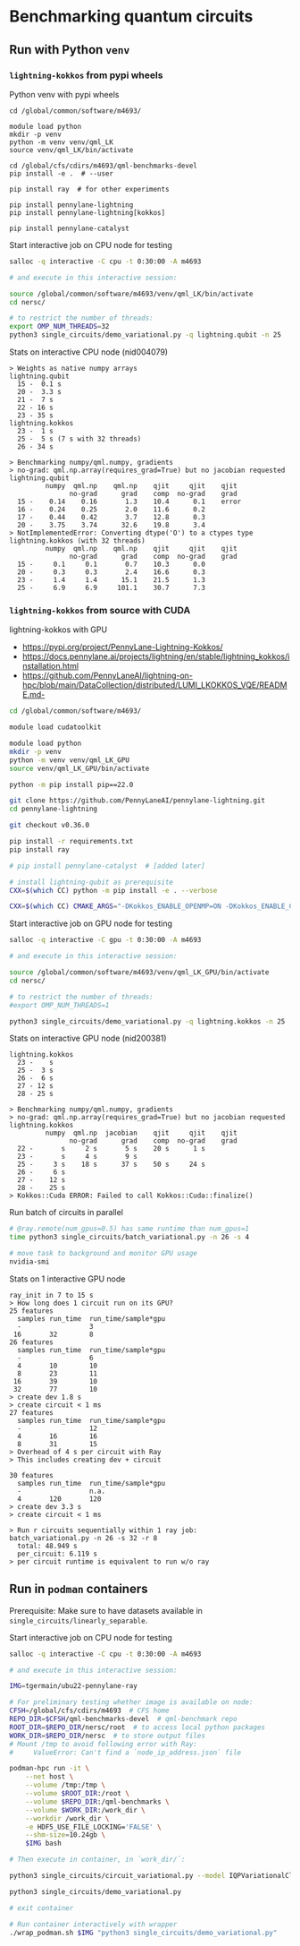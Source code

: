 
# Benchmarking quantum circuits


## Run with Python `venv`

### `lightning-kokkos` from pypi wheels

Python venv with pypi wheels
```
cd /global/common/software/m4693/

module load python
mkdir -p venv
python -m venv venv/qml_LK
source venv/qml_LK/bin/activate

cd /global/cfs/cdirs/m4693/qml-benchmarks-devel
pip install -e .  # --user

pip install ray  # for other experiments

pip install pennylane-lightning
pip install pennylane-lightning[kokkos]

pip install pennylane-catalyst
```

Start interactive job on CPU node for testing
``` bash
salloc -q interactive -C cpu -t 0:30:00 -A m4693

# and execute in this interactive session:

source /global/common/software/m4693/venv/qml_LK/bin/activate
cd nersc/

# to restrict the number of threads:
export OMP_NUM_THREADS=32
python3 single_circuits/demo_variational.py -q lightning.qubit -n 25
```

Stats on interactive CPU node (nid004079)
```
> Weights as native numpy arrays
lightning.qubit
  15 -  0.1 s
  20 -  3.3 s
  21 -  7 s
  22 - 16 s
  23 - 35 s
lightning.kokkos
  23 -  1 s
  25 -  5 s (7 s with 32 threads)
  26 - 34 s

> Benchmarking numpy/qml.numpy, gradients
> no-grad: qml.np.array(requires_grad=True) but no jacobian requested
lightning.qubit
         numpy  qml.np    qml.np    qjit     qjit    qjit
               no-grad      grad    comp  no-grad    grad
  15 -    0.14    0.16       1.3    10.4      0.1    error
  16 -    0.24    0.25       2.0    11.6      0.2 
  17 -    0.44    0.42       3.7    12.8      0.3 
  20 -    3.75    3.74      32.6    19.8      3.4 
> NotImplementedError: Converting dtype('O') to a ctypes type
lightning.kokkos (with 32 threads)
         numpy  qml.np    qml.np    qjit     qjit    qjit
               no-grad      grad    comp  no-grad    grad
  15 -     0.1     0.1       0.7    10.3      0.0        
  20 -     0.3     0.3       2.4    16.6      0.3        
  23 -     1.4     1.4      15.1    21.5      1.3        
  25 -     6.9     6.9     101.1    30.7      7.3        
```

### `lightning-kokkos` from source with CUDA

lightning-kokkos with GPU
- https://pypi.org/project/PennyLane-Lightning-Kokkos/
- https://docs.pennylane.ai/projects/lightning/en/stable/lightning_kokkos/installation.html
- https://github.com/PennyLaneAI/lightning-on-hpc/blob/main/DataCollection/distributed/LUMI_LKOKKOS_VQE/README.md- 

``` bash
cd /global/common/software/m4693/

module load cudatoolkit

module load python
mkdir -p venv
python -m venv venv/qml_LK_GPU
source venv/qml_LK_GPU/bin/activate

python -m pip install pip==22.0

git clone https://github.com/PennyLaneAI/pennylane-lightning.git
cd pennylane-lightning

git checkout v0.36.0

pip install -r requirements.txt
pip install ray

# pip install pennylane-catalyst  # [added later]

# install lightning-qubit as prerequisite
CXX=$(which CC) python -m pip install -e . --verbose

CXX=$(which CC) CMAKE_ARGS="-DKokkos_ENABLE_OPENMP=ON -DKokkos_ENABLE_CUDA=ON -DKokkos_ARCH_AMPERE80:BOOL=ON -DCMAKE_CXX_COMPILER=$(which CC)" PL_BACKEND="lightning_kokkos" python -m pip install . --verbose
```

Start interactive job on GPU node for testing
``` bash
salloc -q interactive -C gpu -t 0:30:00 -A m4693

# and execute in this interactive session:

source /global/common/software/m4693/venv/qml_LK_GPU/bin/activate
cd nersc/

# to restrict the number of threads:
#export OMP_NUM_THREADS=1

python3 single_circuits/demo_variational.py -q lightning.kokkos -n 25
```

Stats on interactive GPU node (nid200381)
```
lightning.kokkos
  23 -    s
  25 -  3 s
  26 -  6 s
  27 - 12 s
  28 - 25 s

> Benchmarking numpy/qml.numpy, gradients
> no-grad: qml.np.array(requires_grad=True) but no jacobian requested
lightning.kokkos
         numpy  qml.np  jacobian    qjit     qjit    qjit
               no-grad      grad    comp  no-grad    grad
  22 -       s     2 s       5 s    20 s      1 s
  23 -       s     4 s       9 s
  25 -     3 s    18 s      37 s    50 s     24 s
  26 -     6 s
  27 -    12 s
  28 -    25 s
> Kokkos::Cuda ERROR: Failed to call Kokkos::Cuda::finalize()
```

Run batch of circuits in parallel
``` bash
# @ray.remote(num_gpus=0.5) has same runtime than num_gpus=1
time python3 single_circuits/batch_variational.py -n 26 -s 4

# move task to background and monitor GPU usage
nvidia-smi
```

Stats on 1 interactive GPU node
```
ray_init in 7 to 15 s
> How long does 1 circuit run on its GPU?
25 features
  samples run_time  run_time/sample*gpu
  -                 3
 16       32        8
26 features
  samples run_time  run_time/sample*gpu
  -                 6
  4       10        10
  8       23        11
 16       39        10
 32       77        10
> create dev 1.8 s
> create circuit < 1 ms
27 features
  samples run_time  run_time/sample*gpu
  -                 12
  4       16        16
  8       31        15
> Overhead of 4 s per circuit with Ray
> This includes creating dev + circuit

30 features
  samples run_time  run_time/sample*gpu
  -                 n.a.
  4       120       120
> create dev 3.3 s
> create circuit < 1 ms

> Run r circuits sequentially within 1 ray job:
batch_variational.py -n 26 -s 32 -r 8
  total: 48.949 s
  per_circuit: 6.119 s
> per circuit runtime is equivalent to run w/o ray
```

## Run in `podman` containers 

Prerequisite: Make sure to have datasets available in `single_circuits/linearly_separable`.

Start interactive job on CPU node for testing
``` bash
salloc -q interactive -C cpu -t 0:30:00 -A m4693

# and execute in this interactive session:

IMG=tgermain/ubu22-pennylane-ray

# For preliminary testing whether image is available on node:
CFSH=/global/cfs/cdirs/m4693  # CFS home
REPO_DIR=$CFSH/qml-benchmarks-devel  # qml-benchmark repo
ROOT_DIR=$REPO_DIR/nersc/root  # to access local python packages
WORK_DIR=$REPO_DIR/nersc  # to store output files
# Mount /tmp to avoid following error with Ray:
#     ValueError: Can't find a `node_ip_address.json` file

podman-hpc run -it \
    --net host \
    --volume /tmp:/tmp \
    --volume $ROOT_DIR:/root \
    --volume $REPO_DIR:/qml-benchmarks \
    --volume $WORK_DIR:/work_dir \
    --workdir /work_dir \
    -e HDF5_USE_FILE_LOCKING='FALSE' \
    --shm-size=10.24gb \
    $IMG bash

# Then execute in container, in `work_dir/`:

python3 single_circuits/circuit_variational.py --model IQPVariationalClassifier --numFeatures 21 --inputPath single_circuits/linearly_separable/

python3 single_circuits/demo_variational.py

# exit container

# Run container interactively with wrapper
./wrap_podman.sh $IMG "python3 single_circuits/demo_variational.py"
```
